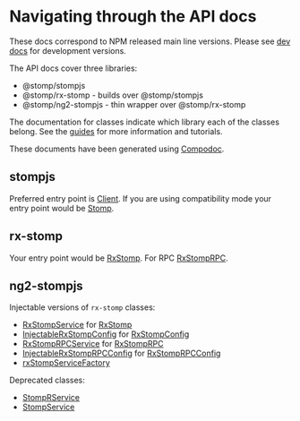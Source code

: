 # Navigating through the API docs

These docs correspond to NPM released main line versions.
Please see [dev docs](../develop/) for development versions.

The API docs cover three libraries:

- @stomp/stompjs
- @stomp/rx-stomp - builds over @stomp/stompjs
- @stomp/ng2-stompjs - thin wrapper over @stomp/rx-stomp

The documentation for classes indicate which library each of the classes
belong. See the [guides](/) for more information and tutorials.

These documents have been generated using [Compodoc](https://compodoc.app/).

## stompjs

Preferred entry point is [Client](./classes/Client.html).
If you are using compatibility mode your entry point would be
[Stomp](./classes/Stomp.html).

## rx-stomp

Your entry point would be [RxStomp](./classes/RxStomp.html).
For RPC [RxStompRPC](./classes/RxStompRPC.html).

## ng2-stompjs

Injectable versions of `rx-stomp` classes:

- [RxStompService](./injectables/RxStompService.html) for [RxStomp](./classes/RxStomp.html)
- [InjectableRxStompConfig](./injectables/InjectableRxStompConfig.html) for [RxStompConfig](./classes/RxStompConfig.html)
- [RxStompRPCService](./injectables/RxStompRPCService.html) for [RxStompRPC](./classes/RxStompRPC.html)
- [InjectableRxStompRPCConfig](./injectables/InjectableRxStompRPCConfig.html) for [RxStompRPCConfig](./classes/RxStompRPCConfig.html)
- [rxStompServiceFactory](./miscellaneous/functions.html#rxStompServiceFactory)

Deprecated classes:

- [StompRService](./injectables/StompRService.html)
- [StompService](./injectables/StompService.html)
